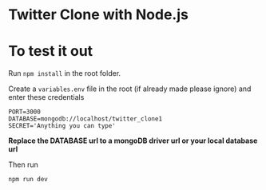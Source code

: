 # Twitter Clone with Node.js

# To test it out

Run `npm install` in the root folder.

Create a `variables.env` file in the root (if already made please ignore) and enter these credentials

    PORT=3000
    DATABASE=mongodb://localhost/twitter_clone1
    SECRET='Anything you can type'

**Replace the DATABASE url to a mongoDB driver url or your local database url**

Then run 

`npm run dev`

